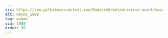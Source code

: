```yaml
---
src: https://raw.githubusercontent.com/Dadaism6/metadriverse-asset/main/script-waymo-output-newcompressed/waymo_1088.mp4
alt: waymo_1088
tag: waymo
vid: 1088
order: 38
---
```

